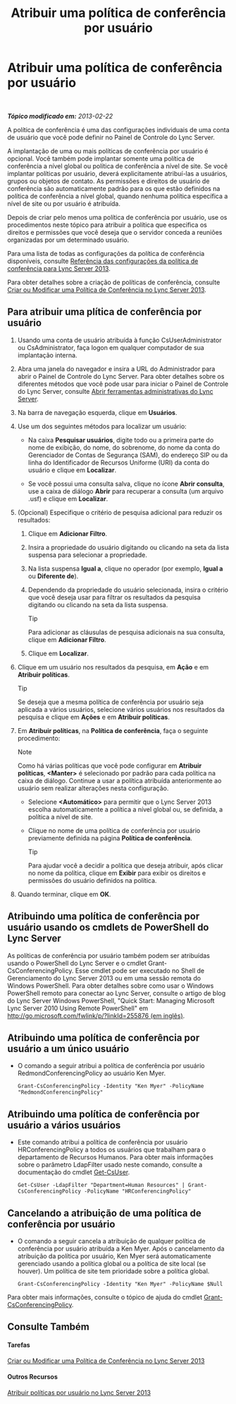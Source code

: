 ﻿---
title: Atribuir uma política de conferência por usuário
TOCTitle: Atribuir uma política de conferência por usuário
ms:assetid: 72f12c72-65f7-44fe-ab81-0f57cb2f87d1
ms:mtpsurl: https://technet.microsoft.com/pt-br/library/Gg521015(v=OCS.15)
ms:contentKeyID: 49307099
ms.date: 05/19/2016
mtps_version: v=OCS.15
ms.translationtype: HT
---

# Atribuir uma política de conferência por usuário

 

_**Tópico modificado em:** 2013-02-22_

A política de conferência é uma das configurações individuais de uma conta de usuário que você pode definir no Painel de Controle do Lync Server.

A implantação de uma ou mais políticas de conferência por usuário é opcional. Você também pode implantar somente uma política de conferência a nível global ou política de conferência a nível de site. Se você implantar políticas por usuário, deverá explicitamente atribuí-las a usuários, grupos ou objetos de contato. As permissões e direitos de usuário de conferência são automaticamente padrão para os que estão definidos na política de conferência a nível global, quando nenhuma política específica a nível de site ou por usuário é atribuída.

Depois de criar pelo menos uma política de conferência por usuário, use os procedimentos neste tópico para atribuir a política que especifica os direitos e permissões que você deseja que o servidor conceda a reuniões organizadas por um determinado usuário.

Para uma lista de todas as configurações da política de conferência disponíveis, consulte [Referência das configurações da política de conferência para Lync Server 2013](lync-server-2013-conferencing-policy-settings-reference.md).

Para obter detalhes sobre a criação de políticas de conferência, consulte [Criar ou Modificar uma Política de Conferência no Lync Server 2013](lync-server-2013-create-or-modify-a-conferencing-policy.md).

## Para atribuir uma plítica de conferência por usuário

1.  Usando uma conta de usuário atribuída à função CsUserAdministrator ou CsAdministrator, faça logon em qualquer computador de sua implantação interna.

2.  Abra uma janela do navegador e insira a URL do Administrador para abrir o Painel de Controle do Lync Server. Para obter detalhes sobre os diferentes métodos que você pode usar para iniciar o Painel de Controle do Lync Server, consulte [Abrir ferramentas administrativas do Lync Server](lync-server-2013-open-lync-server-administrative-tools.md).

3.  Na barra de navegação esquerda, clique em **Usuários**.

4.  Use um dos seguintes métodos para localizar um usuário:
    
      - Na caixa **Pesquisar usuários**, digite todo ou a primeira parte do nome de exibição, do nome, do sobrenome, do nome da conta do Gerenciador de Contas de Segurança (SAM), do endereço SIP ou da linha do Identificador de Recursos Uniforme (URI) da conta do usuário e clique em **Localizar**.
    
      - Se você possui uma consulta salva, clique no ícone **Abrir consulta**, use a caixa de diálogo **Abrir** para recuperar a consulta (um arquivo .usf) e clique em **Localizar**.

5.  (Opcional) Especifique o critério de pesquisa adicional para reduzir os resultados:
    
    1.  Clique em **Adicionar Filtro**.
    
    2.  Insira a propriedade do usuário digitando ou clicando na seta da lista suspensa para selecionar a propriedade.
    
    3.  Na lista suspensa **Igual a**, clique no operador (por exemplo, **Igual a** ou **Diferente de**).
    
    4.  Dependendo da propriedade do usuário selecionada, insira o critério que você deseja usar para filtrar os resultados da pesquisa digitando ou clicando na seta da lista suspensa.
        

        > [!TIP]
        > Para adicionar as cláusulas de pesquisa adicionais na sua consulta, clique em <STRONG>Adicionar Filtro</STRONG>.

    
    5.  Clique em **Localizar**.

6.  Clique em um usuário nos resultados da pesquisa, em **Ação** e em **Atribuir políticas**.
    

    > [!TIP]
    > Se deseja que a mesma política de conferência por usuário seja aplicada a vários usuários, selecione vários usuários nos resultados da pesquisa e clique em <STRONG>Ações</STRONG> e em <STRONG>Atribuir políticas</STRONG>.



7.  Em **Atribuir políticas**, na **Política de conferência**, faça o seguinte procedimento:
    
    > [!NOTE]  
    > Como há várias políticas que você pode configurar em <strong>Atribuir políticas</strong>, <strong>&lt;Manter&gt;</strong> é selecionado por padrão para cada política na caixa de diálogo. Continue a usar a política atribuída anteriormente ao usuário sem realizar alterações nesta configuração.    
      - Selecione **\<Automático\>** para permitir que o Lync Server 2013 escolha automaticamente a política a nível global ou, se definida, a política a nível de site.
    
      - Clique no nome de uma política de conferência por usuário previamente definida na página **Política de conferência**.
        

        > [!TIP]
        > Para ajudar você a decidir a política que deseja atribuir, após clicar no nome da política, clique em <STRONG>Exibir</STRONG> para exibir os direitos e permissões do usuário definidos na política.



8.  Quando terminar, clique em **OK**.

## Atribuindo uma política de conferência por usuário usando os cmdlets de PowerShell do Lync Server

As políticas de conferência por usuário também podem ser atribuídas usando o PowerShell do Lync Server e o cmdlet Grant-CsConferencingPolicy. Esse cmdlet pode ser executado no Shell de Gerenciamento do Lync Server 2013 ou em uma sessão remota do Windows PowerShell. Para obter detalhes sobre como usar o Windows PowerShell remoto para conectar ao Lync Server, consulte o artigo de blog do Lync Server Windows PowerShell, "Quick Start: Managing Microsoft Lync Server 2010 Using Remote PowerShell" em [http://go.microsoft.com/fwlink/p/?linkId=255876 (em inglês)](http://go.microsoft.com/fwlink/p/?linkid=255876).

## Atribuindo uma política de conferência por usuário a um único usuário

  - O comando a seguir atribui a política de conferência por usuário RedmondConferencingPolicy ao usuário Ken Myer.
    
        Grant-CsConferencingPolicy -Identity "Ken Myer" -PolicyName "RedmondConferencingPolicy"

## Atribuindo uma política de conferência por usuário a vários usuários

  - Este comando atribui a política de conferência por usuário HRConferencingPolicy a todos os usuários que trabalham para o departamento de Recursos Humanos. Para obter mais informações sobre o parâmetro LdapFilter usado neste comando, consulte a documentação do cmdlet [Get-CsUser](https://docs.microsoft.com/en-us/powershell/module/skype/Get-CsUser).
    
        Get-CsUser -LdapFilter "Department=Human Resources" | Grant-CsConferencingPolicy -PolicyName "HRConferencingPolicy"

## Cancelando a atribuição de uma política de conferência por usuário

  - O comando a seguir cancela a atribuição de qualquer política de conferência por usuário atribuída a Ken Myer. Após o cancelamento da atribuição da política por usuário, Ken Myer será automaticamente gerenciado usando a política global ou a política de site local (se houver). Um política de site tem prioridade sobre a política global.
    
        Grant-CsConferencingPolicy -Identity "Ken Myer" -PolicyName $Null

Para obter mais informações, consulte o tópico de ajuda do cmdlet [Grant-CsConferencingPolicy](https://docs.microsoft.com/en-us/powershell/module/skype/Grant-CsConferencingPolicy).

## Consulte Também

#### Tarefas

[Criar ou Modificar uma Política de Conferência no Lync Server 2013](lync-server-2013-create-or-modify-a-conferencing-policy.md)  

#### Outros Recursos

[Atribuir políticas por usuário no Lync Server 2013](lync-server-2013-assigning-per-user-policies.md)

